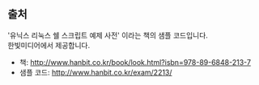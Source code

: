 ## 출처
'유닉스 리눅스 쉘 스크립트 예제 사전' 이라는 책의 샘플 코드입니다.  
한빛미디어에서 제공합니다.

- 책: http://www.hanbit.co.kr/book/look.html?isbn=978-89-6848-213-7
- 샘플 코드: http://www.hanbit.co.kr/exam/2213/
